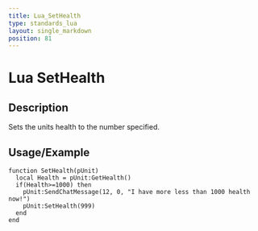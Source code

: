 ```yaml
---
title: Lua_SetHealth
type: standards_lua
layout: single_markdown
position: 81
---
```


# Lua SetHealth

## Description

Sets the units health to the number specified.

## Usage/Example

```
function SetHealth(pUnit)
  local Health = pUnit:GetHealth()
  if(Health>=1000) then
    pUnit:SendChatMessage(12, 0, "I have more less than 1000 health now!")
    pUnit:SetHealth(999)
  end
end
```
